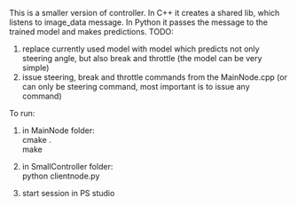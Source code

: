 This is a smaller version of controller.
In C++ it creates a shared lib, which listens to image_data message.
In Python it passes the message to the trained model and makes predictions.
TODO:
1. replace currently used model with model which predicts not only steering angle, but also break and throttle (the model can be very simple)
2. issue steering, break and throttle commands from the MainNode.cpp (or can only be steering command, most important is to issue any command)

To run:
1. in MainNode folder:<br/>
cmake .<br/>
make

2. in SmallController folder:<br/>
python clientnode.py

3. start session in PS studio
